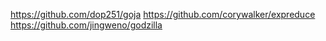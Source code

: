 https://github.com/dop251/goja
https://github.com/corywalker/expreduce
https://github.com/jingweno/godzilla
